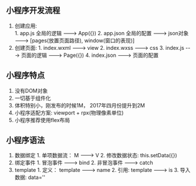 ## 小程序开发流程
  1. 创建应用:  
    1. app.js 全局的逻辑 ---> App({})
    2. app.json 全局的配置 ---> json对象 ---> [pages(放置页面路径), window(窗口的表现)]
  2. 创建页面:
    1. index.wxml ---> view
    2. index.wxss ---> css
    3. index.js ---> 页面的逻辑 ---> Page({})
    4. index.json ---> 页面的配置
    

## 小程序特点
  1. 没有DOM对象
  2. 一切基于组件化
  3. 体积特别小，刚发布的时候1M， 2017年四月份提升到2M
  4. 小程序适配方案: viewport + rpx(物理像素单位)
  5. 小程序推荐使用flex布局

## 小程序语法
  1. 数据绑定
    1. 单项数据流： M ---> V
    2. 修改数据状态: this.setData({})
  2. 绑定事件
    1. 冒泡事件 ---> bind
    2. 非冒泡事件 ---> catch
  3. template
    1. 定义： template ---> name
    2. 引用: template ---> is
    3. 导入数据: data=''